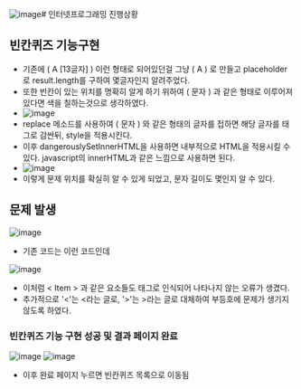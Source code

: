 ![image](https://github.com/ChaeDoll/TIL/assets/108540812/c99c25b0-9a37-4132-9c13-95fa4b9589f1)# 인터넷프로그래밍 진행상황
## 빈칸퀴즈 기능구현
- 기존에 (  A [13글자]  ) 이런 형태로 되어있던걸 그냥 (  A  ) 로 만들고 placeholder로 result.length를 구하여 몇글자인지 알려주었다.
- 또한 빈칸이 있는 위치를 명확히 알게 하기 위하여 (  문자  ) 과 같은 형태로 이루어져있다면 색을 칠하는것으로 생각하였다.
- ![image](https://github.com/ChaeDoll/TIL/assets/108540812/b3410bbc-018e-42e2-bca1-6dac680e842b)
- replace 메소드를 사용하여 (  문자  ) 와 같은 형태의 글자를 접하면 해당 글자를 <span>태그로 감싼뒤, style을 적용시킨다.
- 이후 dangerouslySetInnerHTML을 사용하면 내부적으로 HTML을 적용시킬 수 있다. javascript의 innerHTML과 같은 느낌으로 사용하면 된다.
- ![image](https://github.com/ChaeDoll/TIL/assets/108540812/a0216fd6-b0ad-4212-957b-c8ade5000fea)
- 이렇게 문제 위치를 확실히 알 수 있게 되었고, 문자 길이도 몇인지 알 수 있다.

## 문제 발생
![image](https://github.com/ChaeDoll/TIL/assets/108540812/1adcb846-0368-4077-831d-aa91aad51e65)  
- 기존 코드는 이런 코드인데
  
![image](https://github.com/ChaeDoll/TIL/assets/108540812/a0a53629-14a5-49ba-977f-6f5856b0c3af)  
- 이처럼 < Item > 과 같은 요소들도 태그로 인식되어 나타나지 않는 오류가 생겼다.
- 추가적으로 '<'는 &lt;라는 글로, '>'는 &gt;라는 글로 대체하여 부등호에 문제가 생기지 않도록 하였다.

### 빈칸퀴즈 기능 구현 성공 및 결과 페이지 완료
![image](https://github.com/ChaeDoll/TIL/assets/108540812/80562e95-6284-48f4-a855-ce75736a52df)
![image](https://github.com/ChaeDoll/TIL/assets/108540812/eea2a295-54c6-4379-9e62-1497a75d3761)

- 이후 완료 페이지 누르면 빈칸퀴즈 목록으로 이동됨

